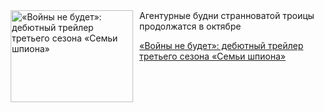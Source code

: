 <!--2025-07-24 11:45:09-->
<div class="yb">
  <div class="rss kino_kino"><a href="https://www.kino-teatr.ru/kino/news/y2025/7-24/38428/" title="«Войны не будет»: дебютный трейлер третьего сезона «Семьи шпиона»"><img src="https://www.kino-teatr.ru/news/8/2/38428/poster.jpg" width="196" height="147" align="left" hspace="5" style="margin: 0px 10px 0px 5px" alt="«Войны не будет»: дебютный трейлер третьего сезона «Семьи шпиона»"/></a>Агентурные будни странноватой троицы продолжатся в октябре <p class="titl"><a href="https://www.kino-teatr.ru/kino/news/y2025/7-24/38428/">«Войны не будет»: дебютный трейлер третьего сезона «Семьи шпиона»</a></p></div>
</div>
